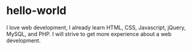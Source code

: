 # hello-world
I love web development, I already learn HTML, CSS, Javascript, jQuery, MySQL, and PHP.
I will strive to get more experience about a web development.
